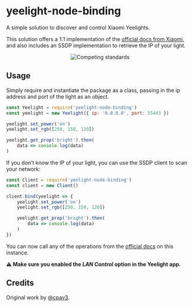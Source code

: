 # yeelight-node-binding

A simple solution to discover and control Xiaomi Yeelights.

This solution offers a 1:1 implementation of the [official docs from Xiaomi](http://www.yeelight.com/download/Yeelight_Inter-Operation_Spec.pdf), and also includes an SSDP implementation to retrieve the IP of your light.

<p align="center">
  <!-- Why isn't there Markdown for centered images? -->
  <img src="https://imgs.xkcd.com/comics/standards.png" alt="Competing standards">
</p>

## Usage

Simply require and instantiate the package as a class, passing in the ip address and port of the light as an object.

```javascript
const Yeelight = require('yeelight-node-binding')
const yeelight = new Yeelight({ ip: '0.0.0.0', port: 55443 })

yeelight.set_power('on')
yeelight.set_rgb([250, 150, 120])

yeelight.get_prop('bright').then(
    data => console.log(data)
)
```

If you don't know the IP of your light, you can use the SSDP client to scan your network:

```javascript
const Client = require('yeelight-node-binding')
const client = new Client()

client.bind(yeelight => {
    yeelight.set_power('on')
    yeelight.set_rgb([250, 150, 120])

    yeelight.get_prop('bright').then(
        data => console.log(data)
    )
})
```

You can now call any of the operations from the [official docs](http://www.yeelight.com/download/Yeelight_Inter-Operation_Spec.pdf) on this instance.

**⚠️ Make sure you enabled the *LAN Control* option in the Yeelight app.**

## Credits

Original work by [@cpav3](https://github.com/cpave3).